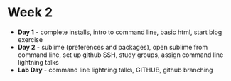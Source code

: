 # Week 2

* **Day 1** - complete installs, intro to command line, basic html, start blog exercise
* **Day 2** - sublime (preferences and packages), open sublime from command line, set up github SSH, study groups, assign command line lightning talks
* **Lab Day** - command line lightning talks, GITHUB, github branching




